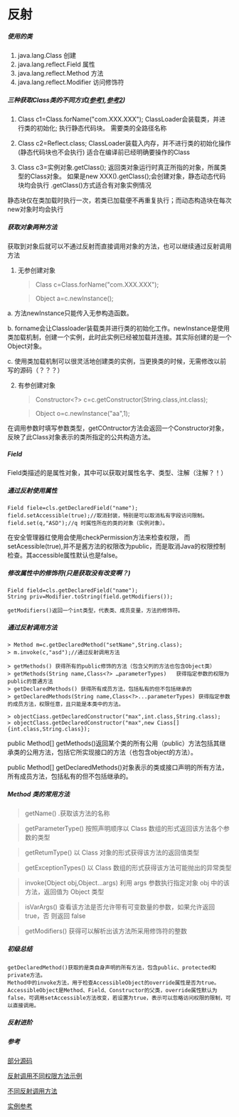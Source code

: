 # 反射

##### 使用的类

1. java.lang.Class  创建
2. java.lang.reflect.Field 属性
3. java.lang.reflect.Method 方法
4. java.lang.reflect.Modifier 访问修饰符

##### 三种获取Class类的不同方式([参考1](https://blog.csdn.net/qq_29929059/article/details/51475462),[参考2](https://blog.csdn.net/jiahao1186/article/details/81699582))

1. Class c1=Class.forName("com.XXX.XXX");
	ClassLoader会装载类，并进行类的初始化;
	执行静态代码块。
	需要类的全路径名称

2. Class c2=Reflect.class;
	ClassLoader装载入内存，并不进行类的初始化操作(静态代码块也不会执行)
	适合在编译前已经明确要操作的Class

3. Class c3=实例对象.getClass();
	返回类对象运行时真正所指的对象，所属类型的Class对象。
	如果是new XXX().getClass();会创建对象，静态动态代码块均会执行
	.getClass()方式适合有对象实例情况

静态块仅在类加载时执行一次，若类已加载便不再重复执行；而动态构造块在每次new对象时均会执行

##### 获取对象两种方法

获取到对象后就可以不通过反射而直接调用对象的方法，也可以继续通过反射调用方法

1. 无参创建对象 

	> Class c=Class.forName("com.XXX.XXX");

	> Object a=c.newInstance();

a. 方法newInstance只能传入无参构造函数。

b. forname会让Classloader装载类并进行类的初始化工作。newInstance是使用类加载机制，创建一个实例，此时此实例已经被加载并连接。其实际创建的是一个Object对象。

c. 使用类加载机制可以很灵活地创建类的实例，当更换类的时候，无需修改以前写的源码（？？？）

	

2. 有参创建对象

	> Constructor<?> c=c.getConstructor(String.class,int.class);
	
	> Object o=c.newInstance("aa",1);
	
在调用参数时填写参数类型，getCOntructor方法会返回一个Constructor对象，反映了此Class对象表示的类所指定的公共构造方法。
	
##### Field

Field类描述的是属性对象，其中可以获取对属性名字、类型、注解（注解？！）

##### 通过反射使用属性

	Field fiele=cls.getDeclaredField("name");
	field.setAccessible(true);//取消封装，特别是可以取消私有字段访问限制。
	field.set(q,"ASD");//q 时属性所在的类的对象（实例对象）。
	
在安全管理器红使用会使用checkPermission方法来检查权限， 而setAcessible(true),并不是酱方法的权限改为public，而是取消Java的权限控制检查。其accessible属性默认也是false。


##### 修改属性中的修饰符(只是获取没有改变啊？)
	
	Field field=cls.getDeclaredField("name");
	String priv=Modifier.toString(field.getModifiers());
	
	getModifiers()返回一个int类型，代表类、成员变量，方法的修饰符。

##### 通过反射调用方法

	> Method m=c.getDeclaredMethod("setName",String.class);
	> m.invoke(c,"asd");//通过反射调用方法
	
	> getMethods() 获得所有的public修饰的方法（包含父列的方法也包含Object类）
	> getMethods(String name,Class<?> …parameterTypes)   获得指定参数的权限为public的普通方法
	> getDeclaredMethods() 获得所有成员方法，包括私有的但不包括继承的
	> getDeclaredMethods(String name,Class<?>...parameterTypes) 获得指定参数的成员方法，权限任意，且只能是本类中的方法。

	> objectCiass.getDeclaredConstructor("max",int.class,String.class);
	> objectClass.getDeclaredConstructor("max",new Ciass[]{int.class,String.class});

public Method[] getMethods()返回某个类的所有公用（public）方法包括其继承类的公用方法，包括它所实现接口的方法（也包含object的方法）。

public Method[] getDeclaredMethods()对象表示的类或接口声明的所有方法，所有成员方法，包括私有的但不包括继承的。

##### Method 类的常用方法
> getName()	.获取该方法的名称

> getParameterType()	按照声明顺序以 Class 数组的形式返回该方法各个参数的类型

> getRetumType()	以 Class 对象的形式获得该方法的返回值类型

> getExceptionTypes()	以 Class 数组的形式获得该方法可能抛出的异常类型

> invoke(Object obj,Object...args)	利用 args 参数执行指定对象 obj 中的该方法，返回值为 Object 类型

> isVarArgs()	查看该方法是否允许带有可变数量的参数，如果允许返回 true，否 则返回 false

> getModifiers()	获得可以解析出该方法所采用修饰符的整数


##### 初级总结
	
	getDeclaredMethod()获取的是类自身声明的所有方法，包含public、protected和private方法。
	Method中的invoke方法，用于检查AccessibleObject的override属性是否为true。
	AccessibleObject是Method、Field、Constructor的父类，override属性默认为false，可调用setAccessible方法改变，若设置为true，表示可以忽略访问权限的限制，可以直接调用。


##### 反射进阶



	
##### 参考
<a href="https://rednaxelafx.iteye.com/blog/548536">部分源码</a>

<a href="http://c.biancheng.net/view/1111.html
">反射调用不同权限方法示例</a>

<a href="https://blog.csdn.net/qq_40409115/article/details/80259092">不同反射调用方法</a>

<a href="https://www.cnblogs.com/qqzy168/p/3622712.html">实例参考</a>

